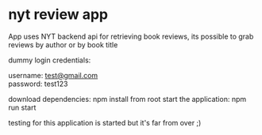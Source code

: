 # nyt review app

App uses NYT backend api for retrieving book reviews, its possible to grab reviews by author or by book title

dummy login credentials:

username: test@gmail.com    
password: test123

download dependencies: npm install from root
start the application: npm run start

testing for this application is started but it's far from over ;)
